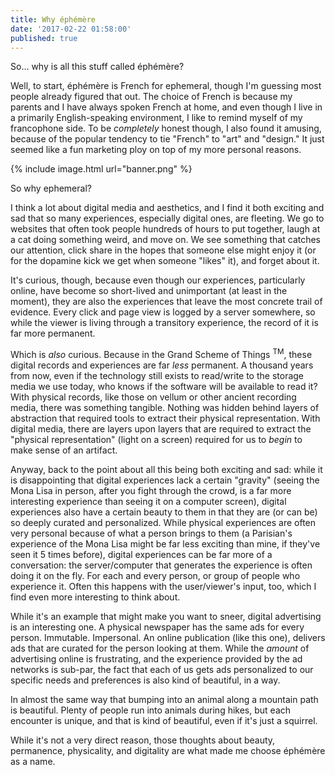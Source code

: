 ```yaml
---
title: Why éphémère
date: '2017-02-22 01:58:00'
published: true
---
```


So... why is all this stuff called éphémère? 

Well, to start, éphémère is French for ephemeral, though I'm guessing most people already figured that out. The choice of French is because my parents and I have always spoken French at home, and even though I live in a primarily English-speaking environment, I like to remind myself of my francophone side. To be *completely* honest though, I also found it amusing, because of the popular tendency to tie "French" to "art" and "design." It just seemed like a fun marketing ploy on top of my more personal reasons.

{% include image.html url="banner.png" %}

So why ephemeral?

I think a lot about digital media and aesthetics, and I find it both exciting and sad that so many experiences, especially digital ones, are fleeting. We go to websites that often took people hundreds of hours to put together, laugh at a cat doing something weird, and move on. We see something that catches our attention, click share in the hopes that someone else might enjoy it (or for the dopamine kick we get when someone "likes" it), and forget about it.

It's curious, though, because even though our experiences, particularly online, have become so short-lived and unimportant (at least in the moment), they are also the experiences that leave the most concrete trail of evidence. Every click and page view is logged by a server somewhere, so while the viewer is living through a transitory experience, the record of it is far more permanent.

Which is *also* curious. Because in the Grand Scheme of Things <sup>TM</sup>, these digital records and experiences are far *less*  permanent. A thousand years from now, even if the technology still exists to read/write to the storage media we use today, who knows if the software will be available to read it? With physical records, like those on vellum or other ancient recording media, there was something tangible. Nothing was hidden behind layers of abstraction that required tools to extract their physical representation. With digital media, there are layers upon layers that are required to extract the "physical representation" (light on a screen) required for us to *begin*  to make sense of an artifact.

Anyway, back to the point about all this being both exciting and sad: while it is disappointing that digital experiences lack a certain "gravity" (seeing the Mona Lisa in person, after you fight through the crowd, is a far more interesting experience than seeing it on a computer screen), digital experiences also have a certain beauty to them in that they are (or can be) so deeply curated and personalized. While physical experiences are often very personal because of what a person brings to them (a Parisian's experience of the Mona Lisa might be far less exciting than mine, if they've seen it 5 times before), digital experiences can be far more of a conversation: the server/computer that generates the experience is often doing it on the fly. For each and every person, or group of people who experience it. Often this happens with the user/viewer's input, too, which I find even more interesting to think about.

While it's an example that might make you want to sneer, digital advertising is an interesting one. A physical newspaper has the same ads for every person. Immutable. Impersonal. An online publication (like this one), delivers ads that are curated for the person looking at them. While the *amount* of advertising online is frustrating, and the experience provided by the ad networks is sub-par, the fact that each of us gets ads personalized to our specific needs and preferences is also kind of beautiful, in a way.

In almost the same way that bumping into an animal along a mountain path is beautiful. Plenty of people run into animals during hikes, but each encounter is unique, and that is kind of beautiful, even if it's just a squirrel.

While it's not a very direct reason, those thoughts about beauty, permanence, physicality, and digitality are what made me choose éphémère as a name.
